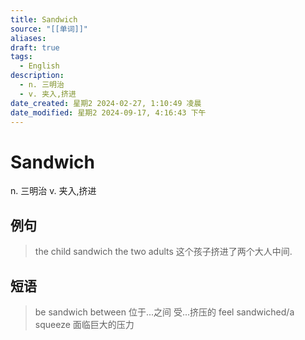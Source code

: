```yaml
---
title: Sandwich
source: "[[单词]]"
aliases: 
draft: true
tags:
  - English
description:
  - n. 三明治
  - v. 夹入,挤进
date_created: 星期2 2024-02-27, 1:10:49 凌晨
date_modified: 星期2 2024-09-17, 4:16:43 下午
---
```


# Sandwich
n. 三明治
v. 夹入,挤进
## 例句
> the child sandwich the two adults
> 这个孩子挤进了两个大人中间.
## 短语
>be sandwich between 位于...之间 受...挤压的
>feel sandwiched/a squeeze 面临巨大的压力